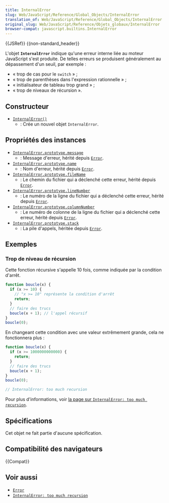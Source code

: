 ```yaml
---
title: InternalError
slug: Web/JavaScript/Reference/Global_Objects/InternalError
translation_of: Web/JavaScript/Reference/Global_Objects/InternalError
original_slug: Web/JavaScript/Reference/Objets_globaux/InternalError
browser-compat: javascript.builtins.InternalError
---
```

{{JSRef}} {{non-standard_header}}

L'objet **`InternalError`** indique qu'une erreur interne liée au moteur JavaScript s'est produite.
De telles erreurs se produisent généralement au dépassement d'un seuil, par exemple&nbsp;:

- «&nbsp;trop de cas pour le `switch`&nbsp;»&nbsp;;
- «&nbsp;trop de parenthèses dans l'expression rationnelle&nbsp;»&nbsp;;
- «&nbsp;initialisateur de tableau trop grand&nbsp;»&nbsp;;
- «&nbsp;trop de niveaux de récursion&nbsp;».

## Constructeur

- [`InternalError()`](/fr/docs/Web/JavaScript/Reference/Global_Objects/InternalError/InternalError)
  - : Crée un nouvel objet `InternalError`.

## Propriétés des instances

- [`InternalError.prototype.message`](/fr/docs/Web/JavaScript/Reference/Global_Objects/Error/message)
  - : Message d'erreur, hérité depuis [`Error`](/fr/docs/Web/JavaScript/Reference/Global_Objects/Error).
- [`InternalError.prototype.name`](/fr/docs/Web/JavaScript/Reference/Global_Objects/Error/name)
  - : Nom d'erreur, hérité depuis [`Error`](/fr/docs/Web/JavaScript/Reference/Global_Objects/Error).
- [`InternalError.prototype.fileName`](/fr/docs/Web/JavaScript/Reference/Global_Objects/Error/fileName)
  - : Le chemin du fichier qui a déclenché cette erreur, hérité depuis [`Error`](/fr/docs/Web/JavaScript/Reference/Global_Objects/Error).
- [`InternalError.prototype.lineNumber`](/fr/docs/Web/JavaScript/Reference/Global_Objects/Error/lineNumber)
  - : Le numéro de la ligne du fichier qui a déclenché cette erreur, hérité depuis [`Error`](/fr/docs/Web/JavaScript/Reference/Global_Objects/Error).
- [`InternalError.prototype.columnNumber`](/fr/docs/Web/JavaScript/Reference/Global_Objects/Error/columnNumber)
  - : Le numéro de colonne de la ligne du fichier qui a déclenché cette erreur, hérité depuis [`Error`](/fr/docs/Web/JavaScript/Reference/Global_Objects/Error).
- [`InternalError.prototype.stack`](/fr/docs/Web/JavaScript/Reference/Global_Objects/Error/Stack)
  - : La pile d'appels, héritée depuis [`Error`](/fr/docs/Web/JavaScript/Reference/Global_Objects/Error).

## Exemples

### Trop de niveau de récursion

Cette fonction récursive s'appelle 10 fois, comme indiquée par la condition d'arrêt.

```js
function boucle(x) {
  if (x >= 10) {
    // "x >= 10" représente la condition d'arrêt
    return;
  } 
  // faire des trucs
  boucle(x + 1); // l'appel récursif
}
boucle(0);
```

En changeant cette condition avec une valeur extrêmement grande, cela ne fonctionnera plus&nbsp;:

```js example-bad
function boucle(x) {
  if (x >= 1000000000000) {
    return;
  }
  // faire des trucs
  boucle(x + 1);
}
boucle(0);

// InternalError: too much recursion
```

Pour plus d'informations, voir [la page sur `InternalError: too much recursion`](/fr/docs/Web/JavaScript/Reference/Errors/Too_much_recursion).

## Spécifications

Cet objet ne fait partie d'aucune spécification.

## Compatibilité des navigateurs

{{Compat}}

## Voir aussi

- [`Error`](/fr/docs/Web/JavaScript/Reference/Global_Objects/Error)
- [`InternalError: too much recursion`](/fr/docs/Web/JavaScript/Reference/Errors/Too_much_recursion)
